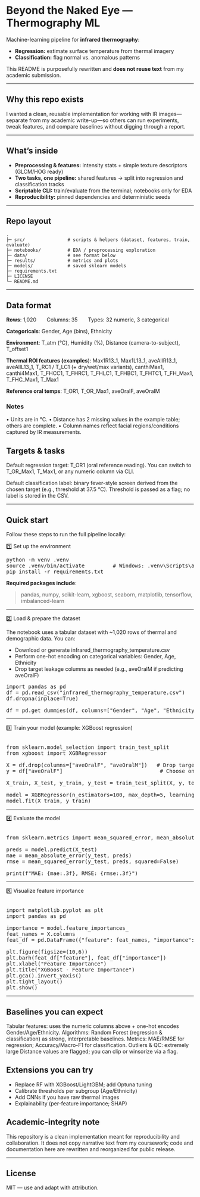 # Beyond the Naked Eye — Thermography ML

Machine-learning pipeline for **infrared thermography**:
* **Regression:** estimate surface temperature from thermal imagery
* **Classification:** flag normal vs. anomalous patterns
  
This README is purposefully rewritten and **does not reuse text** from my academic submission.

---

## Why this repo exists

I wanted a clean, reusable implementation for working with IR images—separate from my academic write-up—so others can run experiments, tweak features, and compare baselines without digging through a report.

---

## What’s inside

* **Preprocessing & features:** intensity stats + simple texture descriptors (GLCM/HOG ready)
* **Two tasks, one pipeline:** shared features → split into regression and classification tracks
* **Scriptable CLI:** train/evaluate from the terminal; notebooks only for EDA
* **Reproducibility:** pinned dependencies and deterministic seeds

---

## Repo layout

```
.
├─ src/                # scripts & helpers (dataset, features, train, evaluate)
├─ notebooks/          # EDA / preprocessing exploration
├─ data/               # see format below
├─ results/            # metrics and plots
├─ models/             # saved sklearn models
├─ requirements.txt
├─ LICENSE
└─ README.md
```

---

## Data format

**Rows**: 1,020  Columns: 35  Types: 32 numeric, 3 categorical

**Categoricals**: Gender, Age (bins), Ethnicity

**Environment**: T_atm (°C), Humidity (%), Distance (camera-to-subject), T_offset1

**Thermal ROI features (examples**): Max1R13_1, Max1L13_1, aveAllR13_1, aveAllL13_1,
T_RC1 / T_LC1 (+ dry/wet/max variants), canthiMax1, canthi4Max1,
T_FHCC1, T_FHRC1, T_FHLC1, T_FHBC1, T_FHTC1, T_FH_Max1, T_FHC_Max1, T_Max1

**Reference oral temps**: T_OR1, T_OR_Max1, aveOralF, aveOralM

### Notes
• Units are in °C.
• Distance has 2 missing values in the example table; others are complete.
• Column names reflect facial regions/conditions captured by IR measurements.

## Targets & tasks

Default regression target: T_OR1 (oral reference reading).
You can switch to T_OR_Max1, T_Max1, or any numeric column via CLI.

Default classification label: binary fever-style screen derived from the chosen target
(e.g., threshold at 37.5 °C). Threshold is passed as a flag; no label is stored in the CSV.

---

## Quick start

Follow these steps to run the full pipeline locally:

1️⃣ Set up the environment

<pre>
python -m venv .venv
source .venv/bin/activate         # Windows: .venv\Scripts\activate
pip install -r requirements.txt </pre>

**Required packages include**:
> pandas, numpy, scikit-learn, xgboost, seaborn, matplotlib, tensorflow, imbalanced-learn

---

2️⃣ Load & prepare the dataset

The notebook uses a tabular dataset with ~1,020 rows of thermal and demographic data. You can:

- Download or generate infrared_thermography_temperature.csv
- Perform one-hot encoding on categorical variables: Gender, Age, Ethnicity
- Drop target leakage columns as needed (e.g., aveOralM if predicting aveOralF)

<pre>
import pandas as pd
df = pd.read_csv("infrared_thermography_temperature.csv")
df.dropna(inplace=True)

df = pd.get_dummies(df, columns=["Gender", "Age", "Ethnicity"], drop_first=True) </pre>

---

3️⃣ Train your model (example: XGBoost regression)
<pre> 
from sklearn.model_selection import train_test_split
from xgboost import XGBRegressor

X = df.drop(columns=["aveOralF", "aveOralM"])   # Drop targets
y = df["aveOralF"]                               # Choose one target

X_train, X_test, y_train, y_test = train_test_split(X, y, test_size=0.2, random_state=42)

model = XGBRegressor(n_estimators=100, max_depth=5, learning_rate=0.1)
model.fit(X_train, y_train) </pre>

---

4️⃣ Evaluate the model
<pre> 
from sklearn.metrics import mean_squared_error, mean_absolute_error

preds = model.predict(X_test)
mae = mean_absolute_error(y_test, preds)
rmse = mean_squared_error(y_test, preds, squared=False)

print(f"MAE: {mae:.3f}, RMSE: {rmse:.3f}") </pre>

---

5️⃣ Visualize feature importance
<pre> 
import matplotlib.pyplot as plt
import pandas as pd

importance = model.feature_importances_
feat_names = X.columns
feat_df = pd.DataFrame({"feature": feat_names, "importance": importance}).sort_values(by="importance", ascending=False)

plt.figure(figsize=(10,6))
plt.barh(feat_df["feature"], feat_df["importance"])
plt.xlabel("Feature Importance")
plt.title("XGBoost - Feature Importance")
plt.gca().invert_yaxis()
plt.tight_layout()
plt.show() </pre>

---

## Baselines you can expect

Tabular features: uses the numeric columns above + one-hot encodes Gender/Age/Ethnicity.
Algorithms: Random Forest (regression & classification) as strong, interpretable baselines.
Metrics: MAE/RMSE for regression; Accuracy/Macro-F1 for classification.
Outliers & QC: extremely large Distance values are flagged; you can clip or winsorize via a flag.

## Extensions you can try

- Replace RF with XGBoost/LightGBM; add Optuna tuning
- Calibrate thresholds per subgroup (Age/Ethnicity)
- Add CNNs if you have raw thermal images
- Explainability (per-feature importance; SHAP)

## Academic-integrity note

This repository is a clean implementation meant for reproducibility and collaboration.
It does not copy narrative text from my coursework; code and documentation here are rewritten and reorganized for public release.

---

## License

MIT — use and adapt with attribution.
